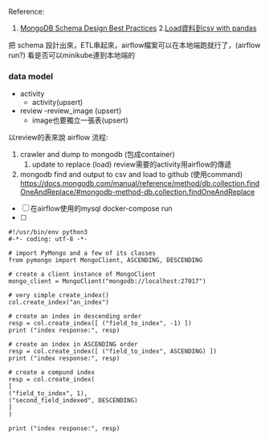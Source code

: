 
Reference:
1. [MongoDB Schema Design Best Practices](https://www.youtube.com/watch?v=QAqK-R9HUhc&ab_channel=MongoDB)
2.[Load資料到csv with pandas](https://stackoverflow.com/questions/17805304/how-can-i-load-data-from-mongodb-collection-into-pandas-dataframe)


把 schema 設計出來，ETL串起來，airflow檔案可以在本地端跑就行了，(airflow run?) 
看是否可以minikube連到本地端的

### data model
- activity
   - activity(upsert)
- review
   -review_image  (upsert)
   - image也要獨立一張表(upsert)


以review的表來說
airflow 流程:
<!-- 1. python -> create schema -->
1. crawler and dump to mongodb (包成container)
   1.  update to replace (load)
   review需要的activity用airflow的傳遞
2. mongodb find and output to csv and load to github (使用command)
https://docs.mongodb.com/manual/reference/method/db.collection.findOneAndReplace/#mongodb-method-db.collection.findOneAndReplace


- [ ] 在airflow使用的mysql docker-compose run
- [ ] 

```
#!/usr/bin/env python3
#-*- coding: utf-8 -*-

# import PyMongo and a few of its classes
from pymongo import MongoClient, ASCENDING, DESCENDING

# create a client instance of MongoClient
mongo_client = MongoClient("mongodb://localhost:27017")

# very simple create_index()
col.create_index("an_index")

# create an index in descending order
resp = col.create_index([ ("field_to_index", -1) ])
print ("index response:", resp)

# create an index in ASCENDING order
resp = col.create_index([ ("field_to_index", ASCENDING) ])
print ("index response:", resp)

# create a compund index
resp = col.create_index(
[
("field_to_index", 1),
("second_field_indexed", DESCENDING)
]
)

print ("index response:", resp) 
```